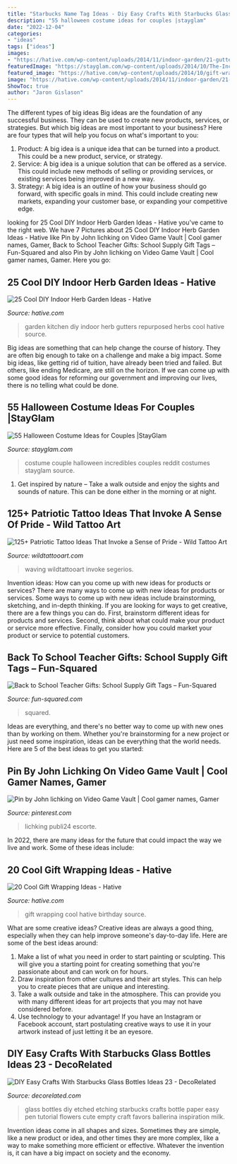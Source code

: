 ```yaml
---
title: "Starbucks Name Tag Ideas - Diy Easy Crafts With Starbucks Glass Bottles Ideas 23"
description: "55 halloween costume ideas for couples |stayglam"
date: "2022-12-04"
categories:
- "ideas"
tags: ["ideas"]
images:
- "https://hative.com/wp-content/uploads/2014/11/indoor-garden/21-gutters-repurposed-herbs.jpg"
featuredImage: "https://stayglam.com/wp-content/uploads/2014/10/The-Incredibles-Couple-Halloween-Costume.jpg"
featured_image: "https://hative.com/wp-content/uploads/2014/10/gift-wrapping-ideas/3-cool-gift-wrapping-ideas.jpg"
image: "https://hative.com/wp-content/uploads/2014/11/indoor-garden/21-gutters-repurposed-herbs.jpg"
ShowToc: true
author: "Jaron Gislason"
---
```



The different types of big ideas
Big ideas are the foundation of any successful business. They can be used to create new products, services, or strategies. But which big ideas are most important to your business? Here are four types that will help you focus on what's important to you: 
1. Product: A big idea is a unique idea that can be turned into a product. This could be a new product, service, or strategy. 
2. Service: A big idea is a unique solution that can be offered as a service. This could include new methods of selling or providing services, or existing services being improved in a new way. 
3. Strategy: A big idea is an outline of how your business should go forward, with specific goals in mind. This could include creating new markets, expanding your customer base, or expanding your competitive edge.

	

		
looking for 25 Cool DIY Indoor Herb Garden Ideas - Hative you've came to the right web. We have 7 Pictures about 25 Cool DIY Indoor Herb Garden Ideas - Hative like Pin by John lichking on Video Game Vault | Cool gamer names, Gamer, Back to School Teacher Gifts: School Supply Gift Tags – Fun-Squared and also Pin by John lichking on Video Game Vault | Cool gamer names, Gamer. Here you go:
		
    
## 25 Cool DIY Indoor Herb Garden Ideas - Hative

<img loading=lazy src="https://hative.com/wp-content/uploads/2014/11/indoor-garden/21-gutters-repurposed-herbs.jpg" onerror="this.onerror=null;this.src='https://tse3.mm.bing.net/th?id=OIP.VWcuvKHQr5CVt4UpR_zrDQHaKG&amp;pid=15.1';" alt="25 Cool DIY Indoor Herb Garden Ideas - Hative">

_Source: hative.com_

>garden kitchen diy indoor herb gutters repurposed herbs cool hative source. 

	

Big ideas are something that can help change the course of history. They are often big enough to take on a challenge and make a big impact. Some big ideas, like getting rid of tuition, have already been tried and failed. But others, like ending Medicare, are still on the horizon. If we can come up with some good ideas for reforming our government and improving our lives, there is no telling what could be done.

    
## 55 Halloween Costume Ideas For Couples |StayGlam

<img loading=lazy src="https://stayglam.com/wp-content/uploads/2014/10/The-Incredibles-Couple-Halloween-Costume.jpg" onerror="this.onerror=null;this.src='https://tse4.mm.bing.net/th?id=OIP.E0LsDBCcW9EVNvHfOuexVwHaGt&amp;pid=15.1';" alt="55 Halloween Costume Ideas for Couples |StayGlam">

_Source: stayglam.com_

>costume couple halloween incredibles couples reddit costumes stayglam source. 

	

1. Get inspired by nature – Take a walk outside and enjoy the sights and sounds of nature. This can be done either in the morning or at night.

    
## 125+ Patriotic Tattoo Ideas That Invoke A Sense Of Pride - Wild Tattoo Art

<img loading=lazy src="https://www.wildtattooart.com/wp-content/uploads/2019/09/patriotic-tattoos-101.jpg" onerror="this.onerror=null;this.src='https://tse2.mm.bing.net/th?id=OIP.-lqBks2mQWzEf_q2TdtO9gHaJ4&amp;pid=15.1';" alt="125+ Patriotic Tattoo Ideas That Invoke a Sense of Pride - Wild Tattoo Art">

_Source: wildtattooart.com_

>waving wildtattooart invoke segerios. 

	

Invention ideas: How can you come up with new ideas for products or services?
There are many ways to come up with new ideas for products or services. Some ways to come up with new ideas include brainstorming, sketching, and in-depth thinking. If you are looking for ways to get creative, there are a few things you can do. First, brainstorm different ideas for products and services. Second, think about what could make your product or service more effective. Finally, consider how you could market your product or service to potential customers.

    
## Back To School Teacher Gifts: School Supply Gift Tags – Fun-Squared

<img loading=lazy src="https://fun-squared.com/wp-content/uploads/2016/08/SchoolSupplyGiftTags.png" onerror="this.onerror=null;this.src='https://tse4.mm.bing.net/th?id=OIP.AzxtYy4vWhMyH5bdo9GmcgHaSh&amp;pid=15.1';" alt="Back to School Teacher Gifts: School Supply Gift Tags – Fun-Squared">

_Source: fun-squared.com_

>squared. 

	

Ideas are everything, and there's no better way to come up with new ones than by working on them. Whether you're brainstorming for a new project or just need some inspiration, ideas can be everything that the world needs. Here are 5 of the best ideas to get you started: 

    
## Pin By John Lichking On Video Game Vault | Cool Gamer Names, Gamer

<img loading=lazy src="https://i.pinimg.com/736x/98/24/0e/98240e034ee3f14c7c2d2594deda7b09--game-pc-iron.jpg" onerror="this.onerror=null;this.src='https://tse3.mm.bing.net/th?id=OIP.zShelkzkfJLBpNYdDQ9GiwHaKj&amp;pid=15.1';" alt="Pin by John lichking on Video Game Vault | Cool gamer names, Gamer">

_Source: pinterest.com_

>lichking publi24 escorte. 

	

In 2022, there are many ideas for the future that could impact the way we live and work. Some of these ideas include:

    
## 20 Cool Gift Wrapping Ideas - Hative

<img loading=lazy src="https://hative.com/wp-content/uploads/2014/10/gift-wrapping-ideas/3-cool-gift-wrapping-ideas.jpg" onerror="this.onerror=null;this.src='https://tse4.mm.bing.net/th?id=OIP.IumchR58nq-vAcfGyDOSDAHaJ4&amp;pid=15.1';" alt="20 Cool Gift Wrapping Ideas - Hative">

_Source: hative.com_

>gift wrapping cool hative birthday source. 

	

What are some creative ideas?
Creative ideas are always a good thing, especially when they can help improve someone's day-to-day life. Here are some of the best ideas around: 
1. Make a list of what you need in order to start painting or sculpting. This will give you a starting point for creating something that you're passionate about and can work on for hours. 
2. Draw inspiration from other cultures and their art styles. This can help you to create pieces that are unique and interesting. 
3. Take a walk outside and take in the atmosphere. This can provide you with many different ideas for art projects that you may not have considered before. 
4. Use technology to your advantage! If you have an Instagram or Facebook account, start postulating creative ways to use it in your artwork instead of just letting it be an eyesore.

    
## DIY Easy Crafts With Starbucks Glass Bottles Ideas 23 - DecoRelated

<img loading=lazy src="https://i1.wp.com/decorelated.com/wp-content/uploads/2018/04/DIY-Easy-Crafts-With-Starbucks-Glass-Bottles-Ideas-23.jpg?fit=851%2C1280&amp;ssl=1" onerror="this.onerror=null;this.src='https://tse1.mm.bing.net/th?id=OIP.dd-VMqiK5_pdel6mMwvxrQHaLI&amp;pid=15.1';" alt="DIY Easy Crafts With Starbucks Glass Bottles Ideas 23 - DecoRelated">

_Source: decorelated.com_

>glass bottles diy etched etching starbucks crafts bottle paper easy pen tutorial flowers cute empty craft favors ballerina inspiration milk. 

	

Invention ideas come in all shapes and sizes. Sometimes they are simple, like a new product or idea, and other times they are more complex, like a way to make something more efficient or effective. Whatever the invention is, it can have a big impact on society and the economy.

